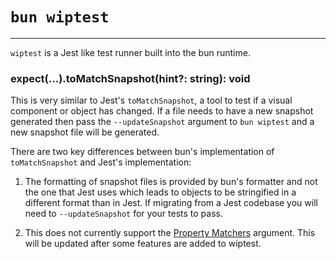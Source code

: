 # `bun wiptest`

---

`wiptest` is a Jest like test runner built into the bun runtime.

### expect(...).toMatchSnapshot(hint?: string): void

This is very similar to Jest's `toMatchSnapshot`, a tool to test if a visual component or object has changed. If a file needs to have a new snapshot generated then pass the `--updateSnapshot` argument to `bun wiptest` and a new snapshot file will be generated.

There are two key differences between bun's implementation of `toMatchSnapshot` and Jest's implementation:

1) The formatting of snapshot files is provided by bun's formatter and not the one that Jest uses which leads to objects to be stringified in a different format than in Jest. If migrating from a Jest codebase you will need to `--updateSnapshot` for your tests to pass.

2) This does not currently support the [Property Matchers](https://jestjs.io/docs/snapshot-testing#property-matchers) argument. This will be updated after some features are added to wiptest.

